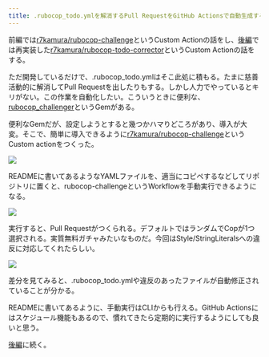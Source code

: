 ```yaml
---
title: .rubocop_todo.ymlを解消するPull RequestをGitHub Actionsで自動生成する (前編)
---
```

前編では[r7kamura/rubocop-challenge](https://github.com/r7kamura/rubocop-challenge)というCustom Actionの話をし、[後編](https://r7kamura.com/articles/2022-05-15-rubocop-todo-corrector)では再実装した[r7kamura/rubocop-todo-corrector](https://github.com/r7kamura/rubocop-todo-corrector)というCustom Actionの話をする。

ただ開発しているだけで、.rubocop\_todo.ymlはそこ此処に積もる。たまに慈善活動的に解消してPull Requestを出したりもする。しかし人力でやっているとキリがない。この作業を自動化したい。こういうときに便利な、[rubocop\_challenger](https://github.com/ryz310/rubocop_challenger)というGemがある。

便利なGemだが、設定しようとすると幾つかハマりどころがあり、導入が大変。そこで、簡単に導入できるように[r7kamura/rubocop-challenge](https://github.com/r7kamura/rubocop-challenge)というCustom actionをつくった。

![](https://lh4.googleusercontent.com/ET7WAR6uwCU_UKzpnMqmMle9N5VGUIk4oVCNqZ646yUOh2dCF9K8-Ik12CFUM14scDZInE-XHebiDLmZKEYNyn_HiVqnkp7hEkfQvaQuaDGMsRfcfXMCsXtsrweQ1ZlyKzncB_hXDcZc2eSW10S718PcZSGpvZRgPfRvDOrwtRWCDLpCiuXzHPbg)

READMEに書いてあるようなYAMLファイルを、適当にコピペするなどしてリポジトリに置くと、rubocop-challengeというWorkflowを手動実行できるようになる。

![](https://lh6.googleusercontent.com/oo7KP-wrIOGcBC3niZnqb9A40wNeXxRA_7ZCILijcS2uYZ9pAJK-xs4MeReuQc4p6NQSxKM8t34UgrCIbkAu5Oco_FQyPS6sbBKh1eJ_giMzgzaXPG9Bx_uYfgXCCVMk7jBjAYeu0TQlFndA3PNi54tzMbrIEoccnap4dD6WL3RHiDx-6CTV4MtN)

実行すると、Pull Requestがつくられる。デフォルトではランダムでCopが1つ選択される。実質無料ガチャみたいなものだ。今回はStyle/StringLiteralsへの違反に対応してくれたらしい。

![](https://lh6.googleusercontent.com/99izOVP9nmcYcqUUiCYGEh-qLx9Umn0bt-qeGUlfLKT9vetZUllgECm4223rOkLY7KgWfwAkJ5vJOTU0EVrCN8WscsmALYbz7bB3JNi87OyQlas0X2yyou0lMf7dpVr4r-xDsIpIC4JiBtMH9RJBdzBz5NFvCyZETny5A16L28HXc_NCqWCy5Pww)

差分を見てみると、.rubocop\_todo.ymlや違反のあったファイルが自動修正されていることが分かる。

READMEに書いてあるように、手動実行はCLIからも行える。GitHub Actionsにはスケジュール機能もあるので、慣れてきたら定期的に実行するようにしても良いと思う。

[後編](https://r7kamura.com/articles/2022-05-15-rubocop-todo-corrector)に続く。
